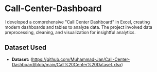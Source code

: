 # Call-Center-Dashboard
I developed a comprehensive "Call Center Dashboard" in Excel, creating modern dashboards and tables to analyze data. The project involved data preprocessing, cleaning, and visualization for insightful analytics.
## Dataset Used
- **Dataset:** (https://github.com/Muhammad-Jan/Call-Center-Dashboard/blob/main/Call%20Center%20Dataset.xlsx)
